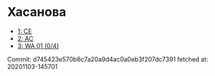 # Хасанова
- [1: CE](1.md)
- [2: AC](2.md)
- [3: WA 01 (0/4)](3.md)

Commit: d745423e570b6c7a20a9d4ac0a0eb3f207dc7391
 fetched at: 20201103-145701
